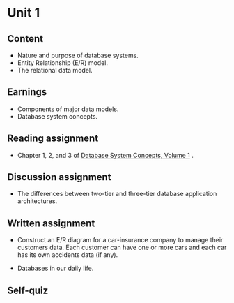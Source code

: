 # Unit 1

## Content

- Nature and purpose of database systems.
- Entity Relationship (E/R) model.
- The relational data model.

## Earnings

- Components of major data models.
- Database system concepts.

## Reading assignment

- Chapter 1, 2, and 3
  of [Database System Concepts, Volume 1](../textbooks/Database-System-Concepts.pdf)
  .

## Discussion assignment

- The differences between two-tier and three-tier database application architectures.

## Written assignment

- Construct an E/R diagram for a car-insurance company to manage their customers data. Each customer can have one or
  more cars and each car has its own accidents data (if any).

- Databases in our daily life.

## Self-quiz